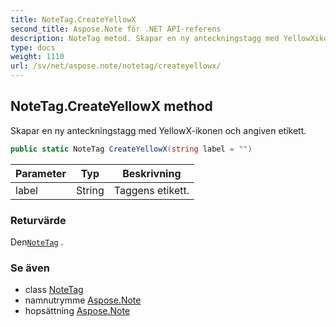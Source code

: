 ```yaml
---
title: NoteTag.CreateYellowX
second_title: Aspose.Note för .NET API-referens
description: NoteTag metod. Skapar en ny anteckningstagg med YellowXikonen och angiven etikett.
type: docs
weight: 1110
url: /sv/net/aspose.note/notetag/createyellowx/
---
```

## NoteTag.CreateYellowX method

Skapar en ny anteckningstagg med YellowX-ikonen och angiven etikett.

```csharp
public static NoteTag CreateYellowX(string label = "")
```

| Parameter | Typ | Beskrivning |
| --- | --- | --- |
| label | String | Taggens etikett. |

### Returvärde

Den[`NoteTag`](../) .

### Se även

* class [NoteTag](../)
* namnutrymme [Aspose.Note](../../notetag/)
* hopsättning [Aspose.Note](../../../)


